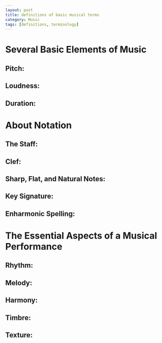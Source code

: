 ```yaml
---
layout: post
title: definitions of basic musical terms
category: Music
tags: [definitions, terminology]
---
```


# Several Basic Elements of Music

## Pitch: 

## Loudness: 

## Duration: 

# About Notation

## The Staff:

## Clef:

## Sharp, Flat, and Natural Notes:

## Key Signature:

## Enharmonic Spelling:

# The Essential Aspects of a Musical Performance

## Rhythm:

## Melody:

## Harmony:

## Timbre:

## Texture:








